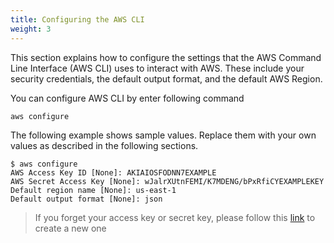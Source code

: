 ```yaml
---
title: Configuring the AWS CLI 
weight: 3
---
```


This section explains how to configure the settings that the AWS Command Line Interface (AWS CLI) uses to interact with AWS. These include your security credentials, the default output format, and the default AWS Region.

You can configure AWS CLI by enter following command

    aws configure

The following example shows sample values. Replace them with your own values as described in the following sections.

    $ aws configure
    AWS Access Key ID [None]: AKIAIOSFODNN7EXAMPLE
    AWS Secret Access Key [None]: wJalrXUtnFEMI/K7MDENG/bPxRfiCYEXAMPLEKEY
    Default region name [None]: us-east-1
    Default output format [None]: json

> If you forget your access key or secret key, please follow this [link](https://docs.aws.amazon.com/general/latest/gr/aws-sec-cred-types.html#access-keys-and-secret-access-keys) to create a new one
